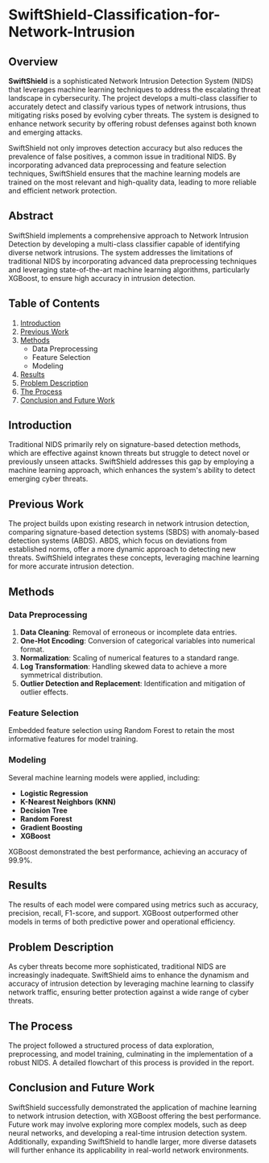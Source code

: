 # SwiftShield-Classification-for-Network-Intrusion

## Overview

**SwiftShield** is a sophisticated Network Intrusion Detection System (NIDS) that leverages machine learning techniques to address the escalating threat landscape in cybersecurity. The project develops a multi-class classifier to accurately detect and classify various types of network intrusions, thus mitigating risks posed by evolving cyber threats. The system is designed to enhance network security by offering robust defenses against both known and emerging attacks.

SwiftShield not only improves detection accuracy but also reduces the prevalence of false positives, a common issue in traditional NIDS. By incorporating advanced data preprocessing and feature selection techniques, SwiftShield ensures that the machine learning models are trained on the most relevant and high-quality data, leading to more reliable and efficient network protection.

## Abstract

SwiftShield implements a comprehensive approach to Network Intrusion Detection by developing a multi-class classifier capable of identifying diverse network intrusions. The system addresses the limitations of traditional NIDS by incorporating advanced data preprocessing techniques and leveraging state-of-the-art machine learning algorithms, particularly XGBoost, to ensure high accuracy in intrusion detection.

## Table of Contents

1. [Introduction](#introduction)
2. [Previous Work](#previous-work)
3. [Methods](#methods)
    - Data Preprocessing
    - Feature Selection
    - Modeling
4. [Results](#results)
5. [Problem Description](#problem-description)
6. [The Process](#the-process)
7. [Conclusion and Future Work](#conclusion-and-future-work)


## Introduction

Traditional NIDS primarily rely on signature-based detection methods, which are effective against known threats but struggle to detect novel or previously unseen attacks. SwiftShield addresses this gap by employing a machine learning approach, which enhances the system's ability to detect emerging cyber threats.

## Previous Work

The project builds upon existing research in network intrusion detection, comparing signature-based detection systems (SBDS) with anomaly-based detection systems (ABDS). ABDS, which focus on deviations from established norms, offer a more dynamic approach to detecting new threats. SwiftShield integrates these concepts, leveraging machine learning for more accurate intrusion detection.

## Methods

### Data Preprocessing

1. **Data Cleaning**: Removal of erroneous or incomplete data entries.
2. **One-Hot Encoding**: Conversion of categorical variables into numerical format.
3. **Normalization**: Scaling of numerical features to a standard range.
4. **Log Transformation**: Handling skewed data to achieve a more symmetrical distribution.
5. **Outlier Detection and Replacement**: Identification and mitigation of outlier effects.

### Feature Selection

Embedded feature selection using Random Forest to retain the most informative features for model training.

### Modeling

Several machine learning models were applied, including:
- **Logistic Regression**
- **K-Nearest Neighbors (KNN)**
- **Decision Tree**
- **Random Forest**
- **Gradient Boosting**
- **XGBoost**

XGBoost demonstrated the best performance, achieving an accuracy of 99.9%.

## Results

The results of each model were compared using metrics such as accuracy, precision, recall, F1-score, and support. XGBoost outperformed other models in terms of both predictive power and operational efficiency.

## Problem Description

As cyber threats become more sophisticated, traditional NIDS are increasingly inadequate. SwiftShield aims to enhance the dynamism and accuracy of intrusion detection by leveraging machine learning to classify network traffic, ensuring better protection against a wide range of cyber threats.

## The Process

The project followed a structured process of data exploration, preprocessing, and model training, culminating in the implementation of a robust NIDS. A detailed flowchart of this process is provided in the report.

## Conclusion and Future Work

SwiftShield successfully demonstrated the application of machine learning to network intrusion detection, with XGBoost offering the best performance. Future work may involve exploring more complex models, such as deep neural networks, and developing a real-time intrusion detection system. Additionally, expanding SwiftShield to handle larger, more diverse datasets will further enhance its applicability in real-world network environments.

